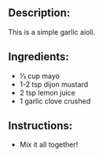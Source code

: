 ## Description:
This is a simple garlic aioli.

## Ingredients:
- ⅓ cup mayo
- 1-2 tsp dijon mustard
- 2 tsp lemon juice
- 1 garlic clove crushed

## Instructions:
- Mix it all together!